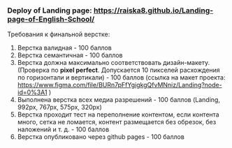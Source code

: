 ### Deploy of Landing page: https://raiska8.github.io/Landing-page-of-English-School/

Требования к финальной верстке:
1. Верстка	валидная - 100 баллов
2. Верстка	семантичная - 100 баллов
3. Верстка	должна максимально соответствовать дизайн-макету. (Проверка по **pixel perfect**. Допускается 10 пикселей расхождения по горизонтали и вертикали) - 100 баллов (ссылка на макет проекта: https://www.figma.com/file/BURn7pFfYgigkgQfvMNniz/Landing?node-id=0%3A1 )
4. Выполнена верстка всех медиа разрешений  - 100 баллов (Landing, 992px, 767px, 575px, 320px)
5. Верстка	проходит тест на переполнение контентом, если контента много, сетка не ломается,	контент размещается без обрезок, без наложений и т. д. - 100 баллов
6. Верстка опубликовано через github pages - 100 баллов
